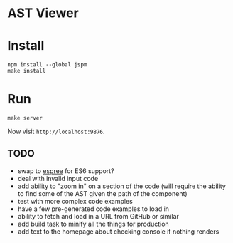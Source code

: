 # AST Viewer

# Install

```
npm install --global jspm
make install
```

# Run

```
make server
```

Now visit `http://localhost:9876`.

## TODO

- swap to [espree](https://github.com/eslint/espree) for ES6 support?
- deal with invalid input code  
- add ability to "zoom in" on a section of the code (will require the ability to find some of the AST given the path of the component)
- test with more complex code examples
- have a few pre-generated code examples to load in
- ability to fetch and load in a URL from GitHub or similar
- add build task to minify all the things for production
- add text to the homepage about checking console if nothing renders

